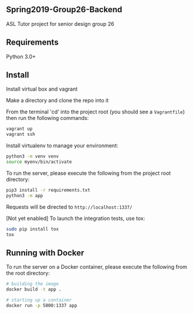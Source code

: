 ## Spring2019-Group26-Backend
ASL Tutor project for senior design group 26

## Requirements
Python 3.0+

## Install
Install virtual box and vagrant

Make a directory and clone the repo into it

From the terminal 'cd' into the project root (you should see a `Vagrantfile`) then run the following commands:

```bash
vagrant up
vagrant ssh
```

Install virtualenv to manage your environment:

```bash
python3 -m venv venv
source myenv/bin/activate
```

To run the server, please execute the following from the project root directory:

```bash
pip3 install -r requirements.txt
python3 -m app
```

Requests will be directed to `http://localhost:1337/`

[Not yet enabled] To launch the integration tests, use tox:

```bash
sudo pip install tox
tox
```

## Running with Docker

To run the server on a Docker container, please execute the following from the root directory:

```bash
# building the image
docker build -t app .

# starting up a container
docker run -p 5000:1337 app
```

